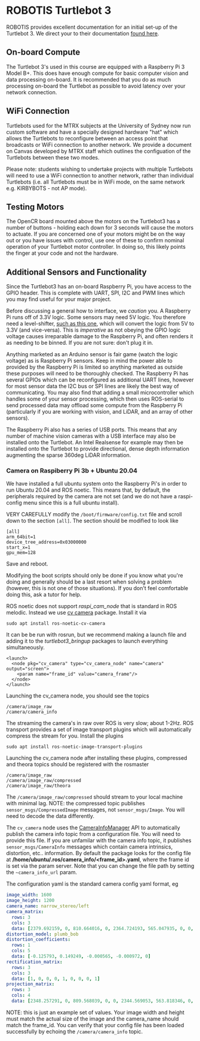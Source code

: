 # ROBOTIS Turtlebot 3

ROBOTIS provides excellent documentation for an initial set-up of the Turtlebot 3. We direct your to their documentation [found here](https://emanual.robotis.com/docs/en/platform/turtlebot3/bringup/#bringup).

## On-board Compute
The Turtlebot 3's used in this course are equipped with a Raspberry Pi 3 Model B+. This does have enough compute for basic computer vision and data processing on-board. It is recommended that you do as much processing on-board the Turtlebot as possible to avoid latency over your network connection.


## WiFi Connection
Turtlebots used for the MTRX subjects at the University of Sydney now run custom software and have a specially designed hardware "hat" which allows the Turtlebots to reconfigure between an access point that broadcasts or WiFi connection to another network. We provide a document on Canvas developed by MTRX staff which outlines the configuation of the Turtlebots between these two modes.

Please note: students wishing to undertake projects with multiple Turtlebots will need to use a WiFi connection to another network, rather than individual Turtlebots (i.e. all Turtlebots must be in WiFi mode, on the same network e.g. KIRBYBOTS - not AP mode).

## Testing Motors
The OpenCR board mounted above the motors on the Turtlebot3 has a number of buttons - holding each down for 3 seconds will cause the motors to actuate. If you are concerned one of your motors might be on the way out or you have issues with control, use one of these to confirm nominal operation of your Turtlebot motor controller. In doing so, this likely points the finger at your code and not the hardware.


## Additional Sensors and Functionality
Since the Turtlebot3 has an on-board Raspberry Pi, you have access to the GPIO header. This is complete with UART, SPI, I2C and PWM lines which you may find useful for your major project.

Before discussing a general how to interface, we *caution* you. A Raspberry Pi runs off of 3.3V logic. Some sensors may need 5V logic. You therefore need a level-shifter, [such as this one](https://core-electronics.com.au/sparkfun-level-shifter-8-channel-txs01018e.html), which will convert the logic from 5V to 3.3V (and vice-versa). This is *imperative* as not obeying the GPIO logic voltage causes irreparable damage to the Raspberry Pi, and often renders it as needing to be binned. If you are not sure: don't plug it in.

Anything marketed as an Arduino sensor is fair game (watch the logic voltage) as is Raspberry Pi sensors. Keep in mind the power able to provided by the Raspberry Pi is limited so anything marketed as outside these purposes will need to be thoroughly checked. The Raspberry Pi has several GPIOs which can be reconfigured as additional UART lines, however for most sensor data the I2C bus or SPI lines are likely the best way of communicating. You may also find that adding a small microcontroller which handles some of your sensor processing, which then uses ROS-serial to send processed data may offload some compute from the Raspberry Pi (particularly if you are working with vision, and LiDAR, and an array of other sensors).

The Raspberry Pi also has a series of USB ports. This means that any number of machine vision cameras with a USB interface may also be installed onto the Turtlebot. An Intel Realsense for example may then be installed onto the Turtlebot to provide directional, dense depth information augmenting the sparse 360deg LiDAR information.

### Camera on Raspiberry Pi 3b + Ubuntu 20.04
We have installed a full ubuntu system onto the Raspberry Pi's in order to run Ubuntu 20.04 and ROS noetic. This means that, by default, the peripherals required by the camera are not set (and we do not have a raspi-config menu since this is a full ubuntu install).

VERY CAREFULLY modify the `/boot/firmware/config.txt` file and scroll down to the section `[all]`. The section should be modified to look like
```
[all]
arm_64bit=1
device_tree_address=0x03000000
start_x=1
gpu_mem=128
```
Save and reboot. 

Modifying the boot scripts should only be done if you know what you're doing and generally should be a last resort when solving a problem (however, this is not one of those situations). If you don't feel comfortable doing this, ask a tutor for help. 

ROS noetic does not support _raspi_cam_node_ that is standard in ROS melodic. Instead we use [cv camera](http://wiki.ros.org/cv_camera) package.
Install it via 
```
sudo apt install ros-noetic-cv-camera
```
It can be be run with rosrun, but we recommend making a launch file and adding it to the _turtlebot3_bringup_ packages to launch everything simultaneously. 
```
<launch>
  <node pkg="cv_camera" type="cv_camera_node" name="camera" output="screen">
    <param name="frame_id" value="camera_frame"/>
  </node>
</launch>
```
Launching the cv_camera node, you should see the topics
```
/camera/image_raw
/camera/camera_info
```
The streaming the camera's in raw over ROS is very slow; about 1-2Hz. ROS transport provides a set of image transport plugins which will automatically compress the stream for you. Install the plugins
```
sudo apt install ros-noetic-image-transport-plugins
```
Launching the cv_camera node after installing these plugins, compressed and theora topics should be registered with the rosmaster
```
/camera/image_raw
/camera/image_raw/compressed
/camera/image_raw/theora
```
The `/camera/image_raw/compressed` should stream to your local machine with minimal lag. NOTE: the compressed topic publishes `sensor_msgs/CompressedImage` messages, not `sensor_msgs/Image`. You will need to decode the data differently. 

The `cv_camera` node uses the [CameraInfoManager](http://wiki.ros.org/camera_info_manager) API to automatically publish the camera info topic from a configuration file. You will need to provide this file. If you are unfamilar with the camera info topic, it publishes `sensor_msgs/CameraInfo` messages which contain camera intrinsics, distortion, etc.. information. By default the package looks for the config file at __/home/ubuntu/.ros/camera_info/<frame_id>.yaml__, where the frame id is set via the param server. Note that you can change the file path by setting the `~camera_info_url` param.

The configuration yaml is the standard camera config yaml format, eg
```yaml
image_width: 1600
image_height: 1200
camera_name: narrow_stereo/left
camera_matrix:
  rows: 3
  cols: 3
  data: [2379.692159, 0, 810.664016, 0, 2364.724193, 565.047935, 0, 0, 1]
distortion_model: plumb_bob
distortion_coefficients:
  rows: 1
  cols: 5
  data: [-0.125793, 0.149249, -0.000565, -0.000972, 0]
rectification_matrix:
  rows: 3
  cols: 3
  data: [1, 0, 0, 0, 1, 0, 0, 0, 1]
projection_matrix:
  rows: 3
  cols: 4
  data: [2348.257291, 0, 809.568039, 0, 0, 2344.569053, 563.818346, 0, 0, 0, 1, 0]
```
NOTE: this is just an example set of values.
Your image width and height must match the actual size of the image and the camera_name should match the frame_id. You can verify that your config file has been loaded successfully by echoing the `/camera/camera_info` topic.
